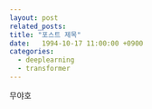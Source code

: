 ```yaml
---
layout: post
related_posts: 
title: "포스트 제목"
date:   1994-10-17 11:00:00 +0900
categories: 
  - deeplearning
  - transformer
---
```


무야호
